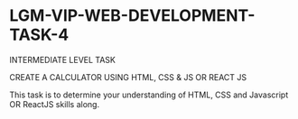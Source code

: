 # LGM-VIP-WEB-DEVELOPMENT-TASK-4

INTERMEDIATE LEVEL TASK

CREATE A CALCULATOR USING HTML, CSS & JS OR REACT JS

This task is to determine your understanding  of HTML, CSS and Javascript OR ReactJS skills along.
